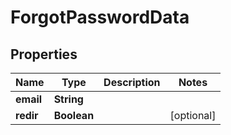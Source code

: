

# ForgotPasswordData

## Properties

Name | Type | Description | Notes
------------ | ------------- | ------------- | -------------
**email** | **String** |  | 
**redir** | **Boolean** |  |  [optional]




